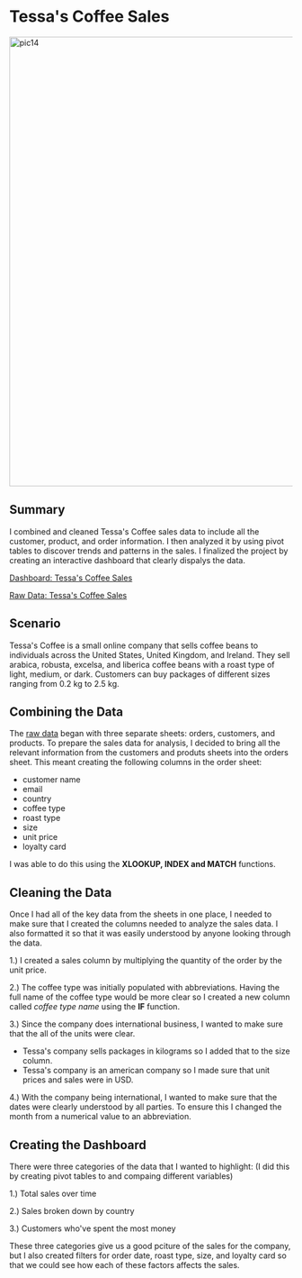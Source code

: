 # Tessa's Coffee Sales

<img width="798" alt="pic14" src="https://github.com/edbeato/coffee_sales/assets/163080154/7edf519d-7423-448f-ae63-ba38be4d6239">

## Summary

I combined and cleaned Tessa's Coffee sales data to include all the customer, product, and order information. I then analyzed it by using pivot tables to discover trends and patterns in the sales. I finalized the project by creating an interactive dashboard that clearly dispalys the data.

[Dashboard: Tessa's Coffee Sales](https://github.com/edbeato/tessas_coffee_sales/blob/829372fc740886c620f642fe6389b69dbd0bb2e1/Sales%20Dashboard.xlsx)

[Raw Data: Tessa's Coffee Sales](https://github.com/edbeato/tessas_coffee_sales/blob/19b894fc9a04b08e9de3c76cdb73fda7918a7351/Raw%20Data.xlsx)

## Scenario

Tessa's Coffee is a small online company that sells coffee beans to individuals across the United States, United Kingdom, and Ireland. They sell arabica, robusta, excelsa, and liberica coffee beans with a roast type of light, medium, or dark. Customers can buy packages of different sizes ranging from 0.2 kg to 2.5 kg. 

## Combining the Data

The [raw data](https://github.com/edbeato/tessas_coffee_sales/blob/19b894fc9a04b08e9de3c76cdb73fda7918a7351/Raw%20Data.xlsx) began with three separate sheets: orders, customers, and products. To prepare the sales data for analysis, I decided to bring all the relevant information from the customers and produts sheets into the orders sheet. This meant creating the following columns in the order sheet:

- customer name
- email
- country
- coffee type
- roast type
- size
- unit price
- loyalty card

I was able to do this using the **XLOOKUP, INDEX and MATCH** functions.

## Cleaning the Data

Once I had all of the key data from the sheets in one place, I needed to make sure that I created the columns needed to analyze the sales data. I also formatted it so that it was easily understood by anyone looking through the data. 

1.) I created a sales column by multiplying the quantity of the order by the unit price. 

2.) The coffee type was initially populated with abbreviations. Having the full name of the coffee type would be more clear so I created a new column called *coffee type name* using the **IF** function.

3.) Since the company does international business, I wanted to make sure that the all of the units were clear.
- Tessa's company sells packages in kilograms so I added that to the size column.
- Tessa's company is an american company so I made sure that unit prices and sales were in USD.

4.) With the company being international, I wanted to make sure that the dates were clearly understood by all parties. To ensure this I changed the month from a numerical value to an abbreviation. 

## Creating the Dashboard

There were three categories of the data that I wanted to highlight: (I did this by creating pivot tables to and compaing different variables)

1.) Total sales over time

2.) Sales broken down by country

3.) Customers who've spent the most money

These three categories give us a good pciture of the sales for the company, but I also created filters for order date, roast type, size, and loyalty card so that we could see how each of these factors affects the sales. 
